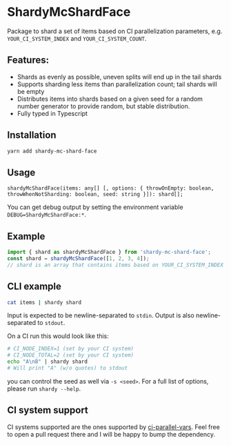# ShardyMcShardFace

Package to shard a set of items based on CI parallelization parameters, e.g. `YOUR_CI_SYSTEM_INDEX` and `YOUR_CI_SYSTEM_COUNT`.

## Features:

-   Shards as evenly as possible, uneven splits will end up in the tail shards
-   Supports sharding less items than parallelization count; tail shards will be empty
-   Distributes items into shards based on a given seed for a random number generator to provide random, but stable distribution.
-   Fully typed in Typescript

## Installation

```bash
yarn add shardy-mc-shard-face
```

## Usage

```
shardyMcShardFace(items: any[] [, options: { throwOnEmpty: boolean, throwWhenNotSharding: boolean, seed: string }]): shard[];
```

You can get debug output by setting the environment variable `DEBUG=ShardyMcShardFace:*`.

## Example

```ts
import { shard as shardyMcShardFace } from 'shardy-mc-shard-face';
const shard = shardyMcShardFace([1, 2, 3, 4]);
// shard is an array that contains items based on YOUR_CI_SYSTEM_INDEX and YOUR_CI_SYSTEM_COUNT
```

## CLI example

```bash
cat items | shardy shard
```

Input is expected to be newline-separated to `stdin`. Output is also newline-separated to `stdout`.

On a CI run this would look like this:

```bash
# CI_NODE_INDEX=1 (set by your CI system)
# CI_NODE_TOTAL=2 (set by your CI system)
echo "A\nB" | shardy shard
# Will print "A" (w/o quotes) to stdout
```

you can control the seed as well via `-s <seed>`.
For a full list of options, please run `shardy --help`.

## CI system support

CI systems supported are the ones supported by [ci-parallel-vars](https://github.com/jamiebuilds/ci-parallel-vars#supports). Feel free to open a pull request there and I will be happy to bump the dependency.
